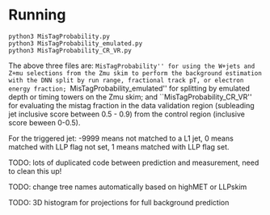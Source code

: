 # Running

```
python3 MisTagProbability.py
python3 MisTagProbability_emulated.py
python3 MisTagProbability_CR_VR.py

```

The above three files are: ``MisTagProbability'' for using the W+jets and Z+mu selections from the Zmu skim to perform the background estimation with the DNN split by run range, fractional track pT, or electron energy fraction; ``MisTagProbability_emulated'' for splitting by emulated depth or timing towers on the Zmu skim; and ``MisTagProbability_CR_VR'' for evaluating the mistag fraction in the data validation region (subleading jet inclusive score between 0.5 - 0.9) from the control region (inclusive score beween 0-0.5).

For the triggered jet: -9999 means not matched to a L1 jet, 0 means matched with LLP flag not set, 1 means matched with LLP flag set.

TODO: lots of duplicated code between prediction and measurement, need to clean this up! 

TODO: change tree names automatically based on highMET or LLPskim

TODO: 3D histogram for projections for full background prediction